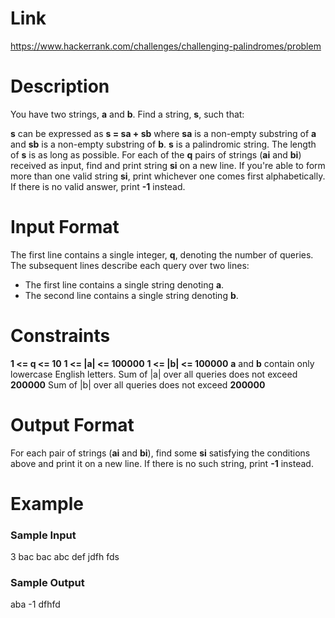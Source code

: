 # Link

https://www.hackerrank.com/challenges/challenging-palindromes/problem

# Description

You have two strings, **a** and **b**. Find a string, **s**, such that:

**s** can be expressed as **s = sa + sb** where **sa** is a non-empty substring of **a** and **sb** is a non-empty substring of **b**.
**s** is a palindromic string.
The length of **s** is as long as possible.
For each of the **q** pairs of strings (**ai** and **bi**) received as input, find and print string **si** on a new line. If you're able to form more than one valid string **si**, print whichever one comes first alphabetically. If there is no valid answer, print **-1** instead.

# Input Format

The first line contains a single integer, **q**, denoting the number of queries. The subsequent lines describe each query over two lines:
- The first line contains a single string denoting **a**.
- The second line contains a single string denoting **b**.

# Constraints
**1 <= q <= 10** 
**1 <= |a| <= 100000**
**1 <= |b| <= 100000**
**a** and **b** contain only lowercase English letters.
Sum of |a| over all queries does not exceed **200000**
Sum of |b| over all queries does not exceed **200000**

# Output Format

For each pair of strings (**ai** and **bi**), find some **si** satisfying the conditions above and print it on a new line. If there is no such string, print **-1** instead.

# Example

### Sample Input

3
bac
bac
abc
def
jdfh
fds

### Sample Output

aba
-1
dfhfd